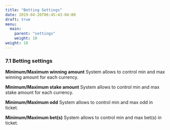 ```yaml
---
title: "Betting Settings"
date: 2019-04-26T06:45:43-04:00
draft: true
menu:
  main:
    parent: "settings"
    weight: 10
weight: 10
---
```


### 7.1 Betting settings

**Minimum/Maximum winning amount**
System allows to control min and max winning amount for each currency.

**Minimum/Maximum stake amount**
System allows to control min and max stake amount for each currency.

**Minimum/Maximum  odd**
System allows to control min and max odd in ticket.

**Minimum/Maximum  bet(s)**
System allows to control min and max bet(s) in ticket.
